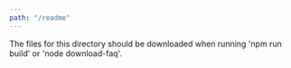 ```yaml
---
path: "/readme"
---
```


The files for this directory should be downloaded when running 'npm run build' or 'node download-faq'.